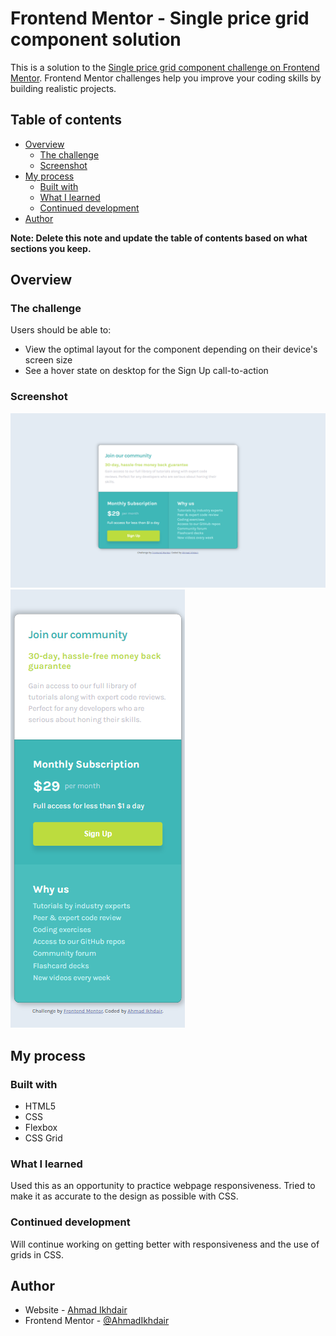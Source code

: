 # Frontend Mentor - Single price grid component solution

This is a solution to the [Single price grid component challenge on Frontend Mentor](https://www.frontendmentor.io/challenges/single-price-grid-component-5ce41129d0ff452fec5abbbc). Frontend Mentor challenges help you improve your coding skills by building realistic projects. 

## Table of contents

- [Overview](#overview)
  - [The challenge](#the-challenge)
  - [Screenshot](#screenshot)
- [My process](#my-process)
  - [Built with](#built-with)
  - [What I learned](#what-i-learned)
  - [Continued development](#continued-development)
- [Author](#author)

**Note: Delete this note and update the table of contents based on what sections you keep.**

## Overview

### The challenge

Users should be able to:

- View the optimal layout for the component depending on their device's screen size
- See a hover state on desktop for the Sign Up call-to-action

### Screenshot

![](./solution/my-solution-desktop.png)
![](./solution/my-solution-mobile.png)


## My process

### Built with

- HTML5 
- CSS
- Flexbox
- CSS Grid

### What I learned

Used this as an opportunity to practice webpage responsiveness. Tried to make it as accurate to the design as possible with CSS.

### Continued development

Will continue working on getting better with responsiveness and the use of grids in CSS.

## Author

- Website - [Ahmad Ikhdair](https://github.com/AhmadIkhdair)
- Frontend Mentor - [@AhmadIkhdair](https://www.frontendmentor.io/profile/AhmadIkhdair)